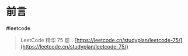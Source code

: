
# 前言

#leetcode 

>  LeetCode 精华 75 题：[https://leetcode.cn/studyplan/leetcode-75/](https://leetcode.cn/studyplan/leetcode-75/)

